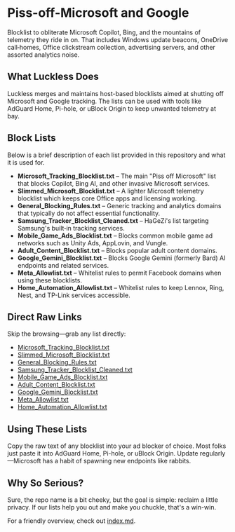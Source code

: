 # Piss-off-Microsoft and Google
Blocklist to obliterate Microsoft Copilot, Bing, and the mountains of telemetry they ride in on. That includes Windows update beacons, OneDrive call‑homes, Office clickstream collection, advertising servers, and other assorted analytics noise.

## What Luckless Does
Luckless merges and maintains host-based blocklists aimed at shutting off Microsoft and Google tracking. The lists can be used with tools like AdGuard Home, Pi-hole, or uBlock Origin to keep unwanted telemetry at bay.

## Block Lists

Below is a brief description of each list provided in this repository and what it is used for.

- **Microsoft_Tracking_Blocklist.txt** – The main "Piss off Microsoft" list that blocks Copilot, Bing AI, and other invasive Microsoft services.
- **Slimmed_Microsoft_Blocklist.txt** – A lighter Microsoft telemetry blocklist which keeps core Office apps and licensing working.
- **General_Blocking_Rules.txt** – Generic tracking and analytics domains that typically do not affect essential functionality.
- **Samsung_Tracker_Blocklist_Cleaned.txt** – HaGeZi's list targeting Samsung's built‑in tracking services.
- **Mobile_Game_Ads_Blocklist.txt** – Blocks common mobile game ad networks such as Unity Ads, AppLovin, and Vungle.
- **Adult_Content_Blocklist.txt** – Blocks popular adult content domains.
- **Google_Gemini_Blocklist.txt** – Blocks Google Gemini (formerly Bard) AI endpoints and related services.
- **Meta_Allowlist.txt** – Whitelist rules to permit Facebook domains when using these blocklists.
- **Home_Automation_Allowlist.txt** – Whitelist rules to keep Lennox, Ring, Nest, and TP-Link services accessible.

## Direct Raw Links
Skip the browsing—grab any list directly:

- [Microsoft_Tracking_Blocklist.txt](https://raw.githubusercontent.com/talonric332/Piss-off-Microsoft/main/Microsoft_Tracking_Blocklist.txt)
- [Slimmed_Microsoft_Blocklist.txt](https://raw.githubusercontent.com/talonric332/Piss-off-Microsoft/main/Slimmed_Microsoft_Blocklist.txt)
- [General_Blocking_Rules.txt](https://raw.githubusercontent.com/talonric332/Piss-off-Microsoft/main/General_Blocking_Rules.txt)
- [Samsung_Tracker_Blocklist_Cleaned.txt](https://raw.githubusercontent.com/talonric332/Piss-off-Microsoft/main/Samsung_Tracker_Blocklist_Cleaned.txt)
- [Mobile_Game_Ads_Blocklist.txt](https://raw.githubusercontent.com/talonric332/Piss-off-Microsoft/main/Mobile_Game_Ads_Blocklist.txt)
- [Adult_Content_Blocklist.txt](https://raw.githubusercontent.com/talonric332/Piss-off-Microsoft/main/Adult_Content_Blocklist.txt)
- [Google_Gemini_Blocklist.txt](https://raw.githubusercontent.com/talonric332/Piss-off-Microsoft/main/Google_Gemini_Blocklist.txt)
- [Meta_Allowlist.txt](https://raw.githubusercontent.com/talonric332/Piss-off-Microsoft/main/Meta_Allowlist.txt)
- [Home_Automation_Allowlist.txt](https://raw.githubusercontent.com/talonric332/Piss-off-Microsoft/main/Home_Automation_Allowlist.txt)

## Using These Lists
Copy the raw text of any blocklist into your ad blocker of choice. Most folks just paste it into AdGuard Home, Pi-hole, or uBlock Origin. Update regularly—Microsoft has a habit of spawning new endpoints like rabbits.

## Why So Serious?
Sure, the repo name is a bit cheeky, but the goal is simple: reclaim a little privacy. If our lists help you out and make you chuckle, that's a win-win.

For a friendly overview, check out [index.md](./index.md).
